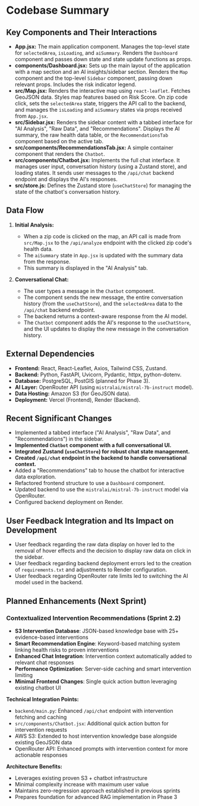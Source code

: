 # Codebase Summary

## Key Components and Their Interactions

- **App.jsx:** The main application component. Manages the top-level state for `selectedArea`, `isLoading`, and `aiSummary`. Renders the `Dashboard` component and passes down state and state update functions as props.
- **components/Dashboard.jsx:** Sets up the main layout of the application with a map section and an AI insights/sidebar section. Renders the `Map` component and the top-level `Sidebar` component, passing down relevant props. Includes the risk indicator legend.
- **src/Map.jsx:** Renders the interactive map using `react-leaflet`. Fetches GeoJSON data. Styles map features based on Risk Score. On zip code click, sets the `selectedArea` state, triggers the API call to the backend, and manages the `isLoading` and `aiSummary` states via props received from `App.jsx`.
- **src/Sidebar.jsx:** Renders the sidebar content with a tabbed interface for "AI Analysis", "Raw Data", and "Recommendations". Displays the AI summary, the raw health data table, or the `RecommendationsTab` component based on the active tab.
- **src/components/RecommendationsTab.jsx:** A simple container component that renders the `Chatbot`.
- **src/components/Chatbot.jsx:** Implements the full chat interface. It manages user input, conversation history (using a Zustand store), and loading states. It sends user messages to the `/api/chat` backend endpoint and displays the AI's responses.
- **src/store.js:** Defines the Zustand store (`useChatStore`) for managing the state of the chatbot's conversation history.

## Data Flow

1.  **Initial Analysis:**
    *   When a zip code is clicked on the map, an API call is made from `src/Map.jsx` to the `/api/analyze` endpoint with the clicked zip code's health data.
    *   The `aiSummary` state in `App.jsx` is updated with the summary data from the response.
    *   This summary is displayed in the "AI Analysis" tab.

2.  **Conversational Chat:**
    *   The user types a message in the `Chatbot` component.
    *   The component sends the new message, the entire conversation history (from the `useChatStore`), and the `selectedArea` data to the `/api/chat` backend endpoint.
    *   The backend returns a context-aware response from the AI model.
    *   The `Chatbot` component adds the AI's response to the `useChatStore`, and the UI updates to display the new message in the conversation history.

## External Dependencies

- **Frontend:** React, React-Leaflet, Axios, Tailwind CSS, Zustand.
- **Backend:** Python, FastAPI, Uvicorn, Pydantic, httpx, python-dotenv.
- **Database:** PostgreSQL, PostGIS (planned for Phase 3).
- **AI Layer:** OpenRouter API (using `mistralai/mistral-7b-instruct` model).
- **Data Hosting:** Amazon S3 (for GeoJSON data).
- **Deployment:** Vercel (Frontend), Render (Backend).

## Recent Significant Changes

- Implemented a tabbed interface ("AI Analysis", "Raw Data", and "Recommendations") in the sidebar.
- **Implemented `Chatbot` component with a full conversational UI.**
- **Integrated Zustand (`useChatStore`) for robust chat state management.**
- **Created `/api/chat` endpoint in the backend to handle conversational context.**
- Added a "Recommendations" tab to house the chatbot for interactive data exploration.
- Refactored frontend structure to use a `Dashboard` component.
- Updated backend to use the `mistralai/mistral-7b-instruct` model via OpenRouter.
- Configured backend deployment on Render.

## User Feedback Integration and Its Impact on Development

- User feedback regarding the raw data display on hover led to the removal of hover effects and the decision to display raw data on click in the sidebar.
- User feedback regarding backend deployment errors led to the creation of `requirements.txt` and adjustments to Render configuration.
- User feedback regarding OpenRouter rate limits led to switching the AI model used in the backend.

## Planned Enhancements (Next Sprint)

### Contextualized Intervention Recommendations (Sprint 2.2)
- **S3 Intervention Database**: JSON-based knowledge base with 25+ evidence-based interventions
- **Smart Recommendation Engine**: Keyword-based matching system linking health risks to proven interventions  
- **Enhanced Chat Integration**: Intervention context automatically added to relevant chat responses
- **Performance Optimization**: Server-side caching and smart intervention limiting
- **Minimal Frontend Changes**: Single quick action button leveraging existing chatbot UI

**Technical Integration Points:**
- `backend/main.py`: Enhanced `/api/chat` endpoint with intervention fetching and caching
- `src/components/Chatbot.jsx`: Additional quick action button for intervention requests
- AWS S3: Extended to host intervention knowledge base alongside existing GeoJSON data
- OpenRouter API: Enhanced prompts with intervention context for more actionable responses

**Architecture Benefits:**
- Leverages existing proven S3 + chatbot infrastructure
- Minimal complexity increase with maximum user value
- Maintains zero-regression approach established in previous sprints
- Prepares foundation for advanced RAG implementation in Phase 3
